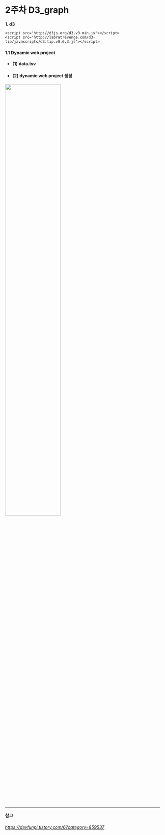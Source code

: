 # 2주차 D3_graph  
         
**1. d3**
```
<script src="http://d3js.org/d3.v3.min.js"></script>
<script src="http://labratrevenge.com/d3-tip/javascripts/d3.tip.v0.6.3.js"></script>
```
 
   
#### 1.1 Dynamic web project      
   
   
 * #### (1) data.tsv  

 * #### (2) dynamic web project 생성 
   
   
    
<img src="https://user-images.githubusercontent.com/53321214/79107432-5199bc80-7daf-11ea-922a-837abf1b7a8c.PNG" width="60%"></img>

-------------------------------------------------------------------------------------------------------------------
**참고**   
###### https://devfunpj.tistory.com/6?category=859537
